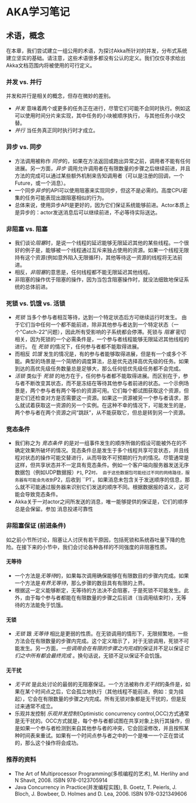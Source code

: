 # AKA学习笔记

## 术语，概念

在本章，我们尝试建立一组公用的术语，为探讨Akka所针对的并发，分布式系统建立坚实的基础。请注意，这些术语很多都没有公认的定义。我们仅仅寻求给出Akka文档范围内将被使用的可行定义。

### 并发 vs. 并行
并发和并行是相关的概念，但存在微妙的差别。 

- *并发* 意味着两个或更多的任务正在进行，尽管它们可能不会同时执行。例如这可以使用时间分片来实现，其中任务的小块被顺序执行， 与其他任务小块交替。
- *并行* 当任务真正同时执行时才成立。

### 异步 vs. 同步
- 方法调用被称作 *同步*的，如果在方法返回或跑出异常之前，调用者不能有任何进展。另一方面，*异步* 调用允许调用者在有限数量的步骤之后继续前进，并且方法的完成可以通过某些额外机制来告知调用者（可以是注册的回调，一个Future，或一个消息）。
- 一个同步*异步*的API可以使用阻塞来实现同步，但这不是必需的。高度CPU密集的任务可能表现出跟阻塞相似的行为。
- 总体来说，使用异步API是更好的，因为它们保证系统能够前进。Actor本质上是异步的：actor发送消息后可以继续前进，不必等待实际送达。

### 非阻塞 vs. 阻塞
- 我们谈论*阻塞*时，是说一个线程的延迟能够无限延迟其他的某些线程。一个很好的例子是，能够被一个线程通过互斥来独占使用的资源。如果一个线程无限持有这个资源(例如意外陷入无限循环)，其他等待这一资源的线程将无法前进。
- 相反，*非阻塞*的意思是，任何线程都不能无限延迟其他线程。
- 非阻塞的操作优于阻塞的操作，因为当包含阻塞操作时，就没法细致地保证系统的总体前进。

### 死锁 vs. 饥饿 vs. 活锁
- *死锁* 当多个参与者相互等待，达到一个特定状态后方可继续运行时发生。 由于它们当中任何一个都不能前进，除非其他参与者达到一个特定状态（一个"Catch-22"问题），因此所有受影响的子系统都会停滞。死锁与 *阻塞* 密切相关，因为死锁的一个必需条件是，一个参与者线程能够无限延迟其他线程的进行。 在 *死锁* 的情况下，任何参与者都不能取得进展。
- 而相反 *饥饿* 发生的情况是，有的参与者能够取得进展，但是有一个或多个不能。典型的场景是一个简陋的调度算法，总是优先选择高优先级的任务。如果到达的高优先级任务数量总是足够大，那么任何低优先级任务都不会完成。 
- *活锁* 类似于 *死锁* 的地方在于，任何参与者都不能取得进展。而区别在于，参与者不断改变其状态，而不是冻结在等待其他参与者前进的状态。一个示例场景是，两个参与者有两个等价的资源可用。它们每个都试图获取这个资源，但是它们还检查对方是否需要这一资源。如果这一资源被另一个参与者请求，那么就试着获取这一资源的另一个实例。在这种不幸的情况下，可能发生的是，两个参与者在两个资源之间“跳跃”，从不能获取它，但总是转到另一个资源。

### 竞态条件

- 我们称之为 *竞态条件* 的是对一组事件发生的顺序所做的假设可能被外在的不确定效果所破坏的情况。竞态条件总是发生于多个线程共享可变状态，并且线程对状态的操作可能交替进行，从而导致不可预期的行为的情况。尽管通常是这样，但共享状态并不一定具有竞态条件。例如一个客户端向服务器发送无序数据包（例如UDP数据报）``P1``, P2``时。 由于这些数据包可能经过不同的网络路径，服务器有可能会先收到``P2，后收到 ``P1`。如果消息未包含关于发送顺序的信息，那么就不可能通过服务器来识别它们发送的顺序不同。根据数据报的语义，这可能会导致竞态条件。
- Akka关于一对actor之间所发送的消息，唯一能够提供的保证是，它们的顺序总是会保留。参加 消息投递可靠性

### 非阻塞保证 (前进条件)
如之前小节所讨论，阻塞让人讨厌有若干原因，包括死锁和系统吞吐量下降的危险。在接下来的小节中，我们会讨论各种各样的不同强度的非阻塞性质。

#### 无等待
- 一个方法是*无等待*的，如果每次调用确保能够在有限数目的步骤内完成。如果一个方法是*有界无等待*，那么步骤的数目具有有限的上界。
- 根据这一定义能够断定，无等待的方法决不会阻塞，于是死锁不可能发生。此外，由于每个参与者都能在有限数量的步骤之后前进（当调用结束时），无等待的方法能免于饥饿。

#### 无锁
- *无锁* 跟 *无等待* 相比是更弱的性质。在无锁调用的情形下，无限频繁地，一些方法会在有限数量的步骤内完成。这个定义暗示了，对于无锁调用，死锁不可能发生。另一方面，*一些调用会在有限的步骤之内完成*的保证并不足以保证*它们之中所有都会最终完成* 。换句话说，无锁不足以保证不会饥饿。

#### 无干扰
- *无干扰* 是此处讨论的最弱的无阻塞保证。一个方法被称作*无干扰*的条件是，如果在某个时间点之后，它会孤立地执行（其他线程不能前进，例如：变为挂起），它会在有限数量的步骤之内完成。所有无锁对象都是无干扰的，但是反过来通常不成立。 
- 乐观并发控制 *乐观并发控制*(Optimistic concurrency control,OCC)方式通常是无干扰的。OCC方式就是，每个参与者都试图在共享对象上执行其操作，但是如果一个参与者检测到来自其他参与者的冲突，它会回滚修改，并且按照某种时间表来重试。如果有一个时间点参与者之中的一个是唯一一个正在尝试的，那么这个操作将会成功。

### 推荐的资料
- The Art of Multiprocessor Programming(多核编程的艺术), M. Herlihy and N Shavit, 2008. ISBN 978-0123705914
- Java Concurrency in Practice(并发编程实践), B. Goetz, T. Peierls, J. Bloch, J. Bowbeer, D. Holmes and D. Lea, 2006. ISBN 978-0321349606


